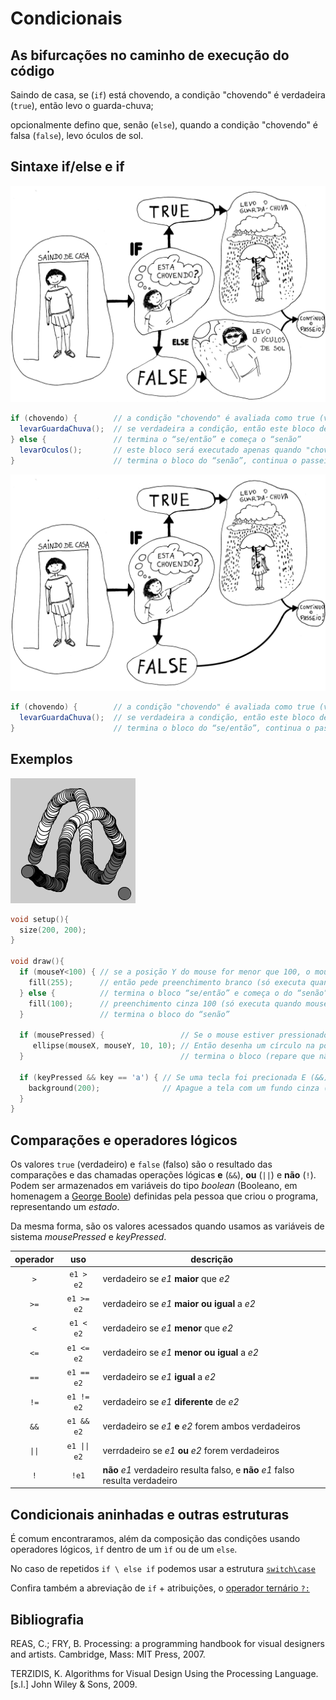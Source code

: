 # Condicionais

## As bifurcações no caminho de execução do código

Saindo de casa, se (`if`) está chovendo, a condição "chovendo" é verdadeira (`true`), então levo o guarda-chuva;

opcionalmente defino que, senão (`else`), quando a condição "chovendo" é falsa (`false`), levo óculos de sol.

## Sintaxe if/else e if

![condicional](/assets/imagens/condicional-com-else.jpg)

``` java
if (chovendo) {        // a condição "chovendo" é avaliada como true (verdadeiro) ou false (falso)
  levarGuardaChuva();  // se verdadeira a condição, então este bloco de código será executado
} else {               // termina o “se/então” e começa o “senão”
  levarOculos();       // este bloco será executado apenas quando "chovendo" é falso
}                      // termina o bloco do “senão”, continua o passeio.
```

![condicional](/assets/imagens/condicional-sem-else.jpg)

``` java
if (chovendo) {        // a condição "chovendo" é avaliada como true (verdadeiro) ou false (falso)
  levarGuardaChuva();  // se verdadeira a condição, então este bloco de código será executado
}                      // termina o bloco do “se/então”, continua o passeio.
```

## Exemplos

![exemplo1](/assets/imagens/condicional1.png)

``` pde
void setup(){
  size(200, 200);
}

void draw(){
  if (mouseY<100) { // se a posição Y do mouse for menor que 100, o mouse estiver perto do topo da tela
    fill(255);      // então pede preenchimento branco (só executa quando mouseY é menor que 100)
  } else {          // termina o bloco “se/então” e começa o do “senão”
    fill(100);      // preenchimento cinza 100 (só executa quando mouseY não é menor que 100)
  }                 // termina o bloco do “senão”    

  if (mousePressed) {                 // Se o mouse estiver pressionado
     ellipse(mouseX, mouseY, 10, 10); // Então desenha um círculo na posição do mouse
  }                                   // termina o bloco (repare que não faz nada se o mouse estiver solto)

  if (keyPressed && key == 'a') { // Se uma tecla foi precionada E (&&) a tecla foi o caractere 'a'
    background(200);              // Apague a tela com um fundo cinza (só executa sob as condições acima)
  }
}
```

## Comparações e operadores lógicos

Os valores `true` (verdadeiro) e `false` (falso) são o resultado das comparações e das chamadas operações lógicas **e** (`&&`), **ou** (`||`) e **não** (`!`). Podem ser armazenados em variáveis do tipo *boolean* (Booleano, em homenagem a [George Boole](https://pt.wikipedia.org/wiki/George_Boole)) definidas pela pessoa que criou o programa, representando um *estado*.

Da mesma forma, são os valores acessados quando usamos as variáveis de sistema *mousePressed* e *keyPressed*.
 
|operador | uso | descrição |
|:---:  |:---: |--- |
| `>` | `e1 > e2` |  verdadeiro se *e1* **maior** que *e2* |
| `>=` | `e1 >= e2` | verdadeiro se *e1* **maior ou igual** a *e2* |
| `<` | `e1 < e2` | verdadeiro se *e1* **menor** que *e2* |
| `<=` | `e1 <= e2` | verdadeiro se *e1* **menor ou igual** a *e2* |
| `==` | `e1 == e2` | verdadeiro se *e1* **igual** a *e2* |
| `!=` | `e1 != e2` | verdadeiro se *e1* **diferente** de *e2* |
| `&&` | `e1 && e2` | verdadeiro se *e1* **e** *e2* forem ambos verdadeiros |
| `\|\|` | `e1 \|\| e2` | verrdadeiro se *e1* **ou** *e2* forem verdadeiros |
| `!` | `!e1` | **não** *e1* verdadeiro resulta falso, e **não** *e1* falso resulta verdadeiro |

## Condicionais aninhadas e outras estruturas

É comum encontraramos, além da composição das condições usando operadores lógicos, `ìf` dentro de um `ìf` ou de um `else`.

No caso de repetidos `if \ else if` podemos usar a estrutura [`switch\case`](https://processing.org/reference/switch.html)

Confira também a abreviação de `if` + atribuições, o [operador ternário `?:`](https://processing.org/reference/conditional.html)

## Bibliografia

REAS, C.; FRY, B. Processing: a programming handbook for visual designers and artists. Cambridge, Mass: MIT Press, 2007. 

TERZIDIS, K. Algorithms for Visual Design Using the Processing Language. [s.l.] John Wiley & Sons, 2009. 

